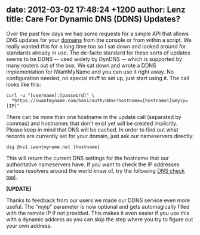 date: 2012-03-02 17:48:24 +1200
author: Lenz
title: Care For Dynamic DNS (DDNS) Updates?
----

Over the past few days we had some requests for a simple API that allows DNS updates for your [domains](https://iwantmyname.com/domains) from the console or from within a script. We really wanted this for a long time too so I sat down and looked around for standards already in use. The de-facto standard for these sorts of updates seems to be DDNS -- used widely by DynDNS -- which is supported by many routers out of the box. We sat down and wrote a DDNS implementation for iWantMyName and you can use it right away. No configuration needed, no special stuff to set up, just start using it. The call looks like this:

    curl -u "[username]:[password]" \
      "https://iwantmyname.com/basicauth/ddns?hostname=[hostname1]&myip=[IP]"

There can be more than one hostname in the update call (separated by commas) and hostnames that don't exist yet will be created implicitly. Please keep in mind that DNS will be cached. In order to find out what records are currently set for your domain, just ask our nameservers directly:

    dig @ns1.iwantmyname.net [hostname]

This will return the current DNS settings for the hostname that our authoritative nameservers have. If you want to check the IP addresses various resolvers around the world know of, try the following [DNS check tool](http://www.whatsmydns.net/).

**[UPDATE]**

Thanks to feedback from our users we made our DDNS service even more useful. The "myip" parameter is now optional and gets automagically filled with the remote IP if not provided. This makes it even easier if you use this with a dynamic address as you can skip the step where you try to figure out your own address.
